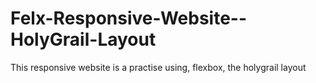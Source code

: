 # Felx-Responsive-Website--HolyGrail-Layout
This responsive website is a practise using, flexbox, the holygrail layout
